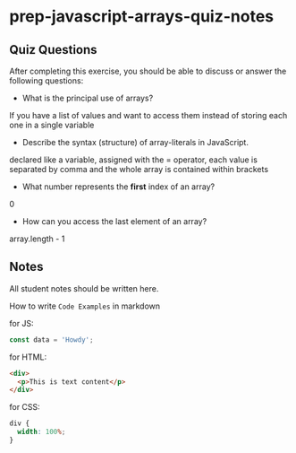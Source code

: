 # prep-javascript-arrays-quiz-notes

## Quiz Questions

After completing this exercise, you should be able to discuss or answer the following questions:

- What is the principal use of arrays?

If you have a list of values and want to access them instead of storing each one in a single variable

- Describe the syntax (structure) of array-literals in JavaScript.

declared like a variable, assigned with the = operator, each value is separated by comma and the whole array is contained within brackets

- What number represents the **first** index of an array?

0

- How can you access the last element of an array?

array.length - 1

## Notes

All student notes should be written here.

How to write `Code Examples` in markdown

for JS:

```javascript
const data = 'Howdy';
```

for HTML:

```html
<div>
  <p>This is text content</p>
</div>
```

for CSS:

```css
div {
  width: 100%;
}
```
